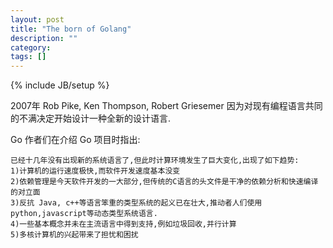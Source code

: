 ```yaml
---
layout: post
title: "The born of Golang"
description: ""
category: 
tags: []
---
```

{% include JB/setup %}

2007年 Rob Pike, Ken Thompson, Robert Griesemer 因为对现有编程语言共同的不满决定开始设计一种全新的设计语言.

Go 作者们在介绍 Go 项目时指出:
	
	已经十几年没有出现新的系统语言了,但此时计算环境发生了巨大变化,出现了如下趋势:
	1)计算机的运行速度极快,而软件开发速度基本没变
	2)依赖管理是今天软件开发的一大部分,但传统的C语言的头文件是干净的依赖分析和快速编译的对立面
	3)反抗 Java, c++等语言笨重的类型系统的起义已在壮大,推动者人们使用python,javascript等动态类型系统语言.
	4)一些基本概念并未在主流语言中得到支持,例如垃圾回收,并行计算
	5)多核计算机的兴起带来了担忧和困扰